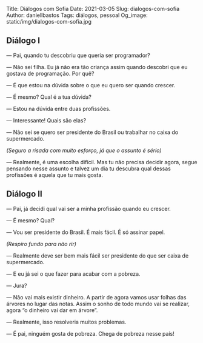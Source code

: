 Title: Diálogos com Sofia
Date: 2021-03-05
Slug: dialogos-com-sofia
Author: daniellbastos
Tags: diálogos, pessoal
Og_image: static/img/dialogos-com-sofia.jpg


## Diálogo I

— Pai, quando tu descobriu que queria ser programador?

— Não sei filha. Eu já não era tão criança assim quando descobri que eu gostava de programação. Por quê?

— É que estou na dúvida sobre o que eu quero ser quando crescer.

— É mesmo? Qual é a tua dúvida?

— Estou na dúvida entre duas profissões.

— Interessante! Quais são elas?

— Não sei se quero ser presidente do Brasil ou trabalhar no caixa do supermercado.

_(Seguro a risada com muito esforço, já que o assunto é sério)_

— Realmente, é uma escolha difícil. Mas tu não precisa decidir agora, segue pensando nesse assunto e talvez um dia tu descubra qual dessas profissões é aquela que tu mais gosta.


## Diálogo II

— Pai, já decidi qual vai ser a minha profissão quando eu crescer.

— É mesmo? Qual?

— Vou ser presidente do Brasil. É mais fácil. É só assinar papel.

_(Respiro fundo para não rir)_

— Realmente deve ser bem mais fácil ser presidente do que ser caixa de supermercado.

— E eu já sei o que fazer para acabar com a pobreza.

— Jura?

— Não vai mais existir dinheiro. A partir de agora vamos usar folhas das árvores no lugar das notas. Assim o sonho de todo mundo vai se realizar, agora “o dinheiro vai dar em árvore”.

— Realmente, isso resolveria muitos problemas.

— É pai, ninguém gosta de pobreza. Chega de pobreza nesse país!

